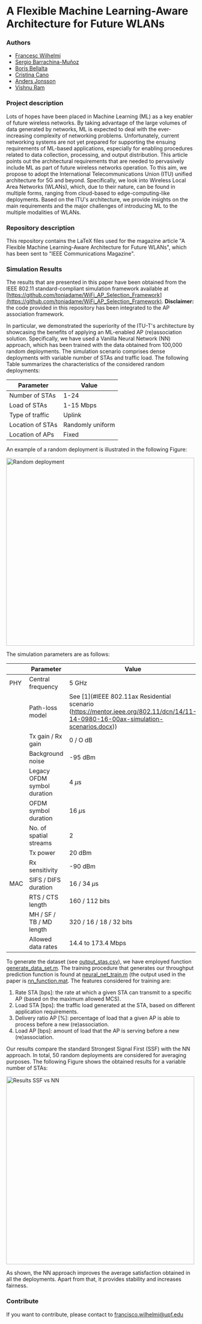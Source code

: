 # A Flexible Machine Learning-Aware Architecture for Future WLANs
### Authors
* [Francesc Wilhelmi](https://fwilhelmi.github.io/)
* [Sergio Barrachina-Muñoz](https://github.com/sergiobarra)
* [Boris Bellalta](http://www.dtic.upf.edu/~bbellalt/)
* [Cristina Cano](http://ccanobs.github.io/)
* [Anders Jonsson](http://www.tecn.upf.es/~jonsson/)
* [Vishnu Ram](https://www.researchgate.net/profile/Vishnu_Ov)

### Project description
Lots of hopes have been placed in Machine Learning (ML) as a key enabler of future wireless networks. By taking advantage of the large volumes of data generated by networks, ML is expected to deal with the ever-increasing complexity of networking problems. Unfortunately, current networking systems are not yet prepared for supporting the ensuing requirements of ML-based applications, especially for enabling procedures related to data collection, processing, and output distribution. This article points out the architectural requirements that are needed to pervasively include ML as part of future wireless networks operation. To this aim, we propose to adopt the International Telecommunications Union (ITU) unified architecture for 5G and beyond. Specifically, we look into Wireless Local Area Networks (WLANs), which, due to their nature, can be found in multiple forms, ranging from cloud-based to edge-computing-like deployments. Based on the ITU's architecture, we provide insights on the main requirements and the major challenges of introducing ML to the multiple modalities of WLANs.
### Repository description
This repository contains the LaTeX files used for the magazine article "A Flexible Machine Learning-Aware Architecture for Future WLANs", which has been sent to "IEEE Communications Magazine".

### Simulation Results
The results that are presented in this paper have been obtained from the IEEE 802.11 standard-compliant simulation framework available at [https://github.com/toniadame/WiFi_AP_Selection_Framework](https://github.com/toniadame/WiFi_AP_Selection_Framework). **Disclaimer:** the code provided in this repository has been integrated to the AP association framework.

In particular, we demonstrated the superiority of the ITU-T's architecture by showcasing the benefits of applying an ML-enabled AP (re)association solution. Specifically, we have used a Vanilla Neural Network (NN) approach, which has been trained with the data obtained from 100,000 random deployments. The simulation scenario comprises dense deployments with variable number of STAs and traffic load. The following Table summarizes the characteristics of the considered random deployments:

| **Parameter**    | **Value**        |
|------------------|------------------|
| Number of STAs   | 1-24             |
| Load of STAs     | 1-15 Mbps        |
| Type of traffic  | Uplink           |
| Location of STAs | Randomly uniform |
| Location of APs  | Fixed            |

An example of a random deployment is illustrated in the following Figure:

<img src="https://github.com/fwilhelmi/machine_learning_aware_architecture_wlans/blob/master/Other%20resources/use_case_ap_selection/random_sta_deployment.png" alt="Random deployment"
	title="Random deployment" width="500" />

The simulation parameters are as follows:

|     | **Parameter**               | **Value**                                                                                                                         |
|-----|-----------------------------|-----------------------------------------------------------------------------------------------------------------------------------|
| PHY | Central frequency           | 5 GHz                                                                                                                             |
|     | Path-loss model             | See [1](#IEEE 802.11ax Residential scenario (https://mentor.ieee.org/802.11/dcn/14/11-14-0980-16-00ax-simulation-scenarios.docx)) |
|     | Tx gain / Rx gain           | 0 / O dB                                                                                                                          |
|     | Background noise            | -95 dBm                                                                                                                           |
|     | Legacy OFDM symbol duration | 4 $\mu$s                                                                                                                          |
|     | OFDM symbol duration        | 16 $\mu$s                                                                                                                         |
|     | No. of spatial streams      | 2                                                                                                                                 |
|     | Tx power                    | 20 dBm                                                                                                                            |
|     | Rx sensitivity              | -90 dBm                                                                                                                           |
| MAC | SIFS / DIFS duration        | 16 / 34 $\mu$s                                                                                                                    |
|     | RTS / CTS length            | 160 / 112 bits                                                                                                                    |
|     | MH / SF / TB / MD length    | 320 / 16 / 18 / 32 bits                                                                                                           |
|     | Allowed data rates          | 14.4 to 173.4 Mbps                                                                                                                |

To generate the dataset (see [output_stas.csv](https://github.com/fwilhelmi/machine_learning_aware_architecture_wlans/blob/master/Other%20resources/use_case_ap_selection/output_stas.csv)), we have employed function [generate_data_set.m](https://github.com/fwilhelmi/machine_learning_aware_architecture_wlans/blob/master/Other%20resources/use_case_ap_selection/generate_data_set.m). The training procedure that generates our throughput prediction function is found at [neural_net_train.m](https://github.com/fwilhelmi/machine_learning_aware_architecture_wlans/blob/master/Other%20resources/use_case_ap_selection/neural_net_train.m) (the output used in the paper is [nn_function.mat](https://github.com/fwilhelmi/machine_learning_aware_architecture_wlans/blob/master/Other%20resources/use_case_ap_selection/nn_function.mat). The features considered for training are:
1. Rate STA [bps]: the rate at which a given STA can transmit to a specific AP (based on the maximum allowed MCS).
2. Load STA [bps]: the traffic load generated at the STA, based on different application requirements.
3. Delivery ratio AP [%]: percentage of load that a given AP is able to process before a new (re)association.
4. Load AP [bps]: amount of load that the AP is serving before a new (re)association.

Our results compare the standard Strongest Signal First (SSF) with the NN approach. In total, 50 random deployments are considered for averaging purposes. The following Figure shows the obtained results for a variable number of STAs:

<img src="https://github.com/fwilhelmi/machine_learning_aware_architecture_wlans/blob/master/Other%20resources/use_case_ap_selection/results_use_case.png" alt="Results SSF vs NN"
	title="Results SSF vs NN" width="500" />

As shown, the NN approach improves the average satisfaction obtained in all the deployments. Apart from that, it provides stability and increases fairness.

### Contribute

If you want to contribute, please contact to [francisco.wilhelmi@upf.edu](francisco.wilhelmi@upf.edu)
